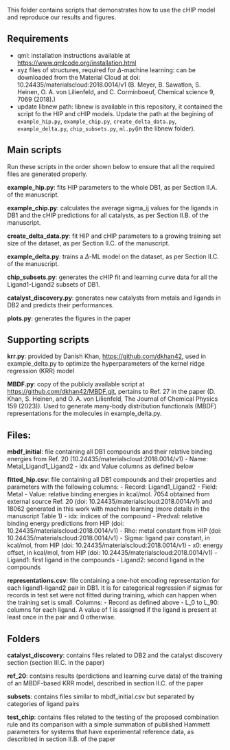 This folder contains scripts that demonstrates how to use the cHIP model and reproduce our results and figures.

## Requirements
- qml: installation instructions available at https://www.qmlcode.org/installation.html
- xyz files of structures, required for $\Delta$-machine learning: can be downloaded from the Material Cloud at doi: 10.24435/materialscloud:2018.0014/v1 (B. Meyer, B. Sawatlon, S. Heinen, O. A. von Lilienfeld, and C. Corminboeuf, Chemical science 9, 7069 (2018).)
- update libnew path: libnew is available in this repository, it contained the script fo the HIP and cHIP models. Update the path at the begining of `example_hip.py`, `example_chip.py`, `create_delta_data.py`, `example_delta.py`, `chip_subsets.py`, `ml.py`(in the libnew folder).

## Main scripts 
Run these scripts in the order shown below to ensure that all the required files are generated properly.

**example_hip.py**: fits HIP parameters to the whole DB1, as per Section II.A. of the manuscript.

**example_chip.py**: calculates the average sigma_ij values for the ligands in DB1 and the cHIP predictions for all catalysts, as per Section II.B. of the manuscript.

**create_delta_data.py**: fit HIP and cHIP parameters to a growing training set size of the dataset, as per Section II.C. of the manuscript.

**example_delta.py**: trains a $\Delta$-ML model on the dataset, as per Section II.C. of the manuscript.

**chip_subsets.py**: generates the cHIP fit and learning curve data for all the Ligand1-Ligand2 subsets of DB1.

**catalyst_discovery.py**: generates new catalysts from metals and ligands in DB2 and predicts their performances. 

**plots.py**: generates the figures in the paper

## Supporting scripts
**krr.py**: provided by Danish Khan, https://github.com/dkhan42, used in example_delta.py to optimize the hyperparameters of the kernel ridge regression (KRR) model

**MBDF.py**: copy of the publicly available script at https://github.com/dkhan42/MBDF.git, pertains to Ref. 27 in the paper (D. Khan, S. Heinen, and O. A. von Lilienfeld, The Journal of Chemical Physics 159 (2023)). Used to generate many-body distribution functionals (MBDF) representations for the molecules in example_delta.py.

## Files:

**mbdf_initial**: file containing all DB1 compounds and their relative binding energies from Ref. 20 (10.24435/materialscloud:2018.0014/v1)
    - Name: Metal_Ligand1_Ligand2
    - idx and Value columns as defined below

**fitted_hip.csv**: file containing all DB1 compounds and their properties and parameters with the following columns:
    - Record: Ligand1_Ligand2
    - Field: Metal
    - Value: relative binding energies in kcal/mol. 7054 obtained from external source Ref. 20 (doi: 10.24435/materialscloud:2018.0014/v1) and 18062 generated in this work with machine learning (more details in the manuscript Table 1)
    - idx: indices of the compound
    - Predval: relative binding energy predictions from HIP (doi: 10.24435/materialscloud:2018.0014/v1)
    - Rho: metal constant from HIP (doi: 10.24435/materialscloud:2018.0014/v1)
    - Sigma: ligand pair constant, in kcal/mol, from HIP (doi: 10.24435/materialscloud:2018.0014/v1)
    - x0: energy offset, in kcal/mol, from HIP (doi: 10.24435/materialscloud:2018.0014/v1)
    - Ligand1: first ligand in the compounds
    - Ligand2: second ligand in the compounds

**representations.csv**: file containing a one-hot encoding representation for each ligand1-ligand2 pair in DB1. It is for categorical regression if sigmas for records in test set were not fitted during training, which can happen when the training set is small. Columns:
    - Record as defined above
    - L_0 to L_90: columns for each ligand. A value of 1 is assigned if the ligand is present at least once in the pair and 0 otherwise.


## Folders
**catalyst_discovery**: contains files related to DB2 and the catalyst discovery section (section III.C. in the paper)

**ref_20**: contains results (perdictions and learning curve data) of the training of an MBDF-based KRR model, described in section II.C. of the paper

**subsets**: contains files similar to mbdf_initial.csv but separated by categories of ligand pairs

**test_chip**: contains files related to the testing of the proposed combination rule and its comparison with a simple summation of published Hammett parameters for systems that have experimental reference data, as describted in section II.B. of the paper
